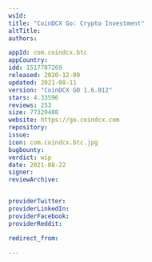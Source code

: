 ```yaml
---
wsId: 
title: "CoinDCX Go: Crypto Investment"
altTitle: 
authors:

appId: com.coindcx.btc
appCountry: 
idd: 1517787269
released: 2020-12-09
updated: 2021-08-11
version: "CoinDCX GO 1.6.012"
stars: 4.33596
reviews: 253
size: 77329408
website: https://go.coindcx.com
repository: 
issue: 
icon: com.coindcx.btc.jpg
bugbounty: 
verdict: wip
date: 2021-08-22
signer: 
reviewArchive:


providerTwitter: 
providerLinkedIn: 
providerFacebook: 
providerReddit: 

redirect_from:

---
```


